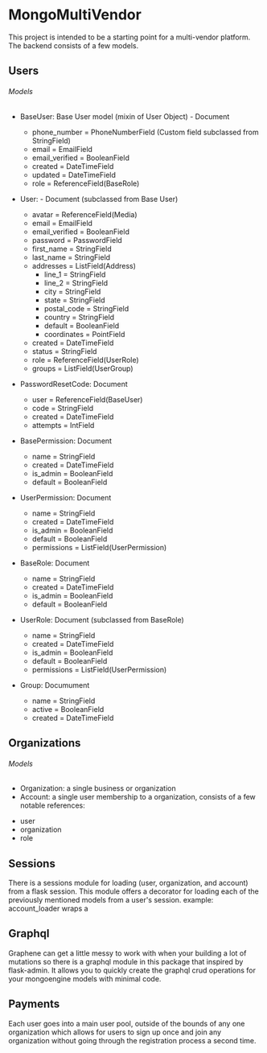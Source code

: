 # MongoMultiVendor

This project is intended to be a starting point for a multi-vendor platform. The backend consists of a few models. 
## Users

###### Models

* BaseUser: Base User model (mixin of User Object) - Document
  - phone_number = PhoneNumberField (Custom field subclassed from StringField)
  - email = EmailField
  - email_verified = BooleanField
  - created = DateTimeField
  - updated = DateTimeField
  - role = ReferenceField(BaseRole)

* User: - Document (subclassed from Base User)
  - avatar = ReferenceField(Media)
  - email = EmailField
  - email_verified = BooleanField
  - password = PasswordField
  - first_name = StringField
  - last_name = StringField
  - addresses = ListField(Address)
      - line_1 = StringField
      - line_2 = StringField
      - city = StringField
      - state = StringField
      - postal_code = StringField
      - country = StringField
      - default = BooleanField
      - coordinates = PointField
  - created = DateTimeField
  - status = StringField
  - role = ReferenceField(UserRole)
  - groups = ListField(UserGroup)

* PasswordResetCode: Document
  - user = ReferenceField(BaseUser)
  - code = StringField
  - created = DateTimeField
  - attempts = IntField
 
* BasePermission: Document
  - name = StringField
  - created = DateTimeField
  - is_admin = BooleanField
  - default = BooleanField
 
* UserPermission: Document
  - name = StringField
  - created = DateTimeField
  - is_admin = BooleanField
  - default = BooleanField
  - permissions = ListField(UserPermission)

* BaseRole: Document
  - name = StringField
  - created = DateTimeField
  - is_admin = BooleanField
  - default = BooleanField
 
* UserRole: Document (subclassed from BaseRole)
  - name = StringField
  - created = DateTimeField
  - is_admin = BooleanField
  - default = BooleanField
  - permissions = ListField(UserPermission)
 
* Group: Documument
  - name = StringField
  - active = BooleanField
  - created = DateTimeField

## Organizations

###### Models

* Organization: a single business or organization
* Account: a single user membership to a organization, consists of a few notable references:
 - user
 - organization
 - role

## Sessions

There is a sessions module for loading (user, organization, and account) from a flask session. This module offers a decorator for loading each of the previously mentioned models from a user's session. example: account_loader wraps a

## Graphql

Graphene can get a little messy to work with when your building a lot of mutations so there is a graphql module in this package that inspired by flask-admin. It allows you to quickly create the graphql crud operations for your mongoengine models with minimal code.

## Payments

Each user goes into a main user pool, outside of the bounds of any one organization which allows for users to sign up once and join any organization without going through the registration process a second time.
